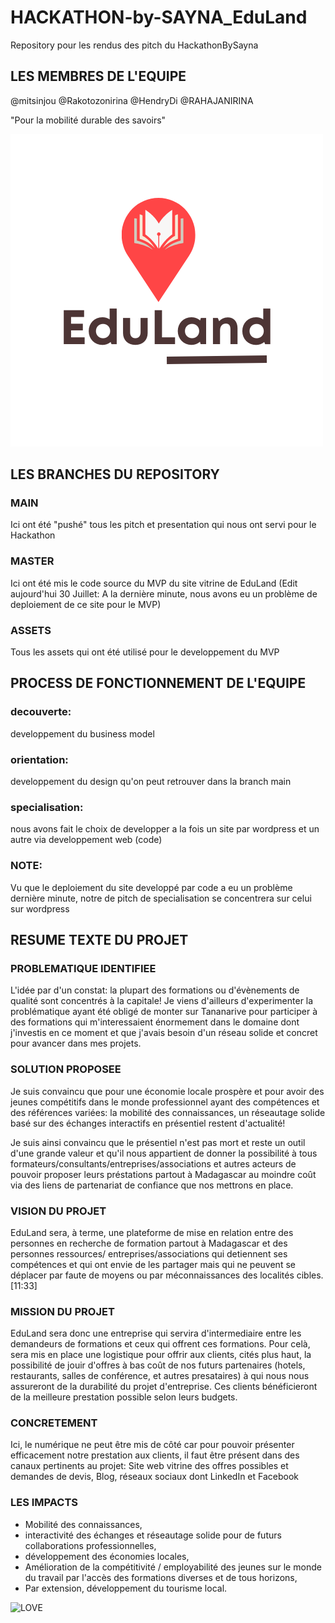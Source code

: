 # HACKATHON-by-SAYNA_EduLand

Repository pour les rendus des pitch du HackathonBySayna

## LES MEMBRES DE L'EQUIPE

@mitsinjou
@Rakotozonirina
@HendryDi
@RAHAJANIRINA

"Pour la mobilité durable des savoirs"

![LOGO](./logo-EduLand.png)

## LES BRANCHES DU REPOSITORY

### MAIN

Ici ont été "pushé" tous les pitch et presentation qui nous ont servi pour le Hackathon

### MASTER

Ici ont été mis le code source du MVP du site vitrine de EduLand
(Edit aujourd'hui 30 Juillet: A la dernière minute, nous avons eu un problème de deploiement de ce site pour le MVP)

### ASSETS

Tous les assets qui ont été utilisé pour le developpement du MVP

## PROCESS DE FONCTIONNEMENT DE L'EQUIPE

### decouverte:

developpement du business model

### orientation:

developpement du design qu'on peut retrouver dans la branch main

### specialisation:

nous avons fait le choix de developper a la fois un site par wordpress et un autre via developpement web (code)

### NOTE:

Vu que le deploiement du site developpé par code a eu un problème dernière minute, notre de pitch de specialisation se concentrera sur celui sur wordpress

## RESUME TEXTE DU PROJET

### PROBLEMATIQUE IDENTIFIEE

L'idée par d'un constat: la plupart des formations ou d'évènements de qualité sont concentrés à la capitale! Je viens d'ailleurs d'experimenter la problématique ayant été obligé de monter sur Tananarive pour participer à des formations qui m'interessaient énormement dans le domaine dont j'investis en ce moment et que j'avais besoin d'un réseau solide et concret pour avancer dans mes projets.

### SOLUTION PROPOSEE

Je suis convaincu que pour une économie locale prospère et pour avoir des jeunes compétitifs dans le monde professionnel ayant des compétences et des références variées: la mobilité des connaissances, un réseautage solide basé sur des échanges interactifs en présentiel restent d'actualité!

Je suis ainsi convaincu que le présentiel n'est pas mort et reste un outil d'une grande valeur et qu'il nous appartient de donner la possibilité à tous formateurs/consultants/entreprises/associations et autres acteurs de pouvoir proposer leurs préstations partout à Madagascar au moindre coût via des liens de partenariat de confiance que nos mettrons en place.

### VISION DU PROJET

EduLand sera, à terme, une plateforme de mise en relation entre des personnes en recherche de formation partout à Madagascar et des personnes ressources/ entreprises/associations qui detiennent ses compétences et qui ont envie de les partager mais qui ne peuvent se déplacer par faute de moyens ou par méconnaissances des localités cibles.
[11:33]

### MISSION DU PROJET

EduLand sera donc une entreprise qui servira d'intermediaire entre les demandeurs de formations et ceux qui offrent ces formations.
Pour celà, sera mis en place une logistique pour offrir aux clients, cités plus haut, la possibilité de jouir d'offres à bas coût de nos futurs partenaires (hotels, restaurants, salles de conférence, et autres presataires) à qui nous nous assureront de la durabilité du projet d'entreprise. Ces clients bénéficieront de la meilleure prestation possible selon leurs budgets.

### CONCRETEMENT

Ici, le numérique ne peut être mis de côté car pour pouvoir présenter efficacement notre prestation aux clients, il faut être présent dans des canaux pertinents au projet: Site web vitrine des offres possibles et demandes de devis, Blog, réseaux sociaux dont LinkedIn et Facebook

### LES IMPACTS

- Mobilité des connaissances,
- interactivité des échanges et réseautage solide pour de futurs collaborations professionnelles,
- développement des économies locales,
- Amélioration de la compétitivité / employabilité des jeunes sur le monde du travail par l'accès des formations diverses et de tous horizons,
- Par extension, développement du tourisme local.

![LOVE](http://ForTheBadge.com/images/badges/built-with-love.svg)
